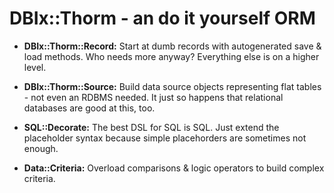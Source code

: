 # DBIx::Thorm - an do it yourself ORM

* **DBIx::Thorm::Record:**
Start at dumb records with autogenerated save & load methods.
Who needs more anyway? Everything else is on a higher level.

* **DBIx::Thorm::Source:**
Build data source objects representing flat tables - not even an RDBMS needed.
It just so happens that relational databases are good at this, too.

* **SQL::Decorate:**
The best DSL for SQL is SQL. Just extend the placeholder syntax because
simple placehorders are sometimes not enough.

* **Data::Criteria:**
Overload comparisons & logic operators to build complex criteria.

